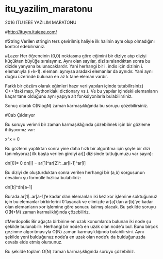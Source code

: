 # itu_yazilim_maratonu
2016 ITU IEEE YAZILIM MARATONU

#http://ituym.ituieee.com/




#String
Verilen stringin ters çevirilmiş haliyle ilk halinin aynı olup olmadığını kontrol edebilirsiniz.




#Lazer
Her öğrencinin (0,0) noktasına göre eğimini bir diziye atıp diziyi küçükten büyüğe sıralayınız. Aynı olan sayılar, dizi sıralandıktan sonra bu dizide yanyana bulunacaklardır. Yani herhangi bir i. indis için dizinin i. elemanıyla (i+k-1). elemanı aynıysa aradaki elemanlar da aynıdır. Yani aynı doğru üzerinde bulunan en az k tane eleman vardır.

Farklı bir çözüm olarak eğimleri hazır veri yapıları içinde tutabilirsiniz( C++’daki map, Python’daki dictionary vs.). Ve bu yapılar içindeki elemanların kaçar tane olduğunu aynı yapıya ait fonksiyonlarla bulabilirsiniz.

Sonuç olarak O(NlogN) zaman karmaşıklığında bu soruyu çözebilirsiniz.



#Cab Çıldırıyor

Bu soruyu verimli bir zaman karmaşıklığında çözebilmek için bir gözleme ihtiyacımız var:

x^x = 0

Bu gözlemi yaptıktan sonra yine daha hızlı bir algoritma için şöyle bir dizi tanımlıyoruz( ilk başta verilen girdiyi ar[] dizisinde tuttuğumuzu var sayın):

dn[0]= 0
dn[i] = ar[1]^ar[2]^...ar[i-1]^ar[i]

Bu diziyi de oluşturduktan sonra verilen herhangi bir (a,b) sorgusunun cevabını şu formülle hızlıca bulabiliriz:

dn[b]^dn[a-1]

Burada ar[1]..ar[a-1]’e kadar olan elemanları iki kez xor işlemine soktuğumuz için bu elemanlar birbirlerini 0’layacak ve elimizde ar[a]’dan ar[b]’ye kadar olan elemanların xor işlemine göre sonucu kalmış olacak. Bu şekilde soruyu O(N+M) zaman karmalıklığında çözebiliriz.


#Merdopolis
Bir ağaçta birbirine en uzak konumlarda bulunan iki node şu şekilde bulunabilir:
Herhangi bir node’a en uzak olan node’u bul. Bunu birçok gezinme algoritmasıyla O(N) zaman karmaşıklığında bulabilirsini.
Aynı şekilde yeni bulduğunuz node’a en uzak olan node’u da bulduğunuzda cevabı elde etmiş olursunuz.

Bu şekilde toplam O(N) zaman karmaşıklığında soruyu çözebilriz.

